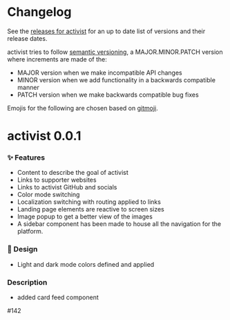 # Changelog

See the [releases for activist](https://github.com/activist-org/activist/releases) for an up to date list of versions and their release dates.

activist tries to follow [semantic versioning](https://semver.org/), a MAJOR.MINOR.PATCH version where increments are made of the:

- MAJOR version when we make incompatible API changes
- MINOR version when we add functionality in a backwards compatible manner
- PATCH version when we make backwards compatible bug fixes

Emojis for the following are chosen based on [gitmoji](https://gitmoji.dev/).

# activist 0.0.1

### ✨ Features

- Content to describe the goal of activist
- Links to supporter websites
- Links to activist GitHub and socials
- Color mode switching
- Localization switching with routing applied to links
- Landing page elements are reactive to screen sizes
- Image popup to get a better view of the images
- A sidebar component has been made to house all the navigation for the platform.

### 🎨 Design

- Light and dark mode colors defined and applied
### Description

- added card feed component

#142
